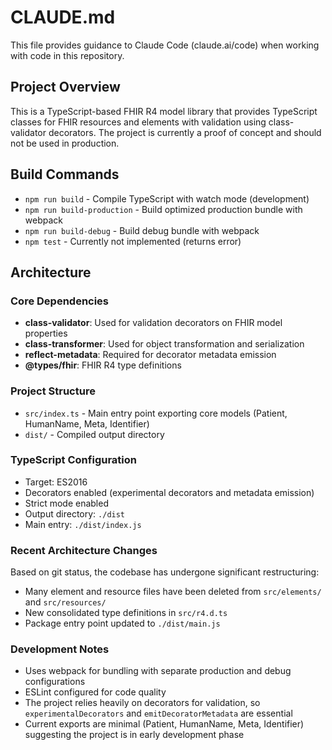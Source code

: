 # CLAUDE.md

This file provides guidance to Claude Code (claude.ai/code) when working with code in this repository.

## Project Overview

This is a TypeScript-based FHIR R4 model library that provides TypeScript classes for FHIR resources and elements with validation using class-validator decorators. The project is currently a proof of concept and should not be used in production.

## Build Commands

- `npm run build` - Compile TypeScript with watch mode (development)
- `npm run build-production` - Build optimized production bundle with webpack
- `npm run build-debug` - Build debug bundle with webpack
- `npm test` - Currently not implemented (returns error)

## Architecture

### Core Dependencies
- **class-validator**: Used for validation decorators on FHIR model properties
- **class-transformer**: Used for object transformation and serialization
- **reflect-metadata**: Required for decorator metadata emission
- **@types/fhir**: FHIR R4 type definitions

### Project Structure
- `src/index.ts` - Main entry point exporting core models (Patient, HumanName, Meta, Identifier)
- `dist/` - Compiled output directory

### TypeScript Configuration
- Target: ES2016
- Decorators enabled (experimental decorators and metadata emission)
- Strict mode enabled
- Output directory: `./dist`
- Main entry: `./dist/index.js`

### Recent Architecture Changes
Based on git status, the codebase has undergone significant restructuring:
- Many element and resource files have been deleted from `src/elements/` and `src/resources/`
- New consolidated type definitions in `src/r4.d.ts`
- Package entry point updated to `./dist/main.js`

### Development Notes
- Uses webpack for bundling with separate production and debug configurations
- ESLint configured for code quality
- The project relies heavily on decorators for validation, so `experimentalDecorators` and `emitDecoratorMetadata` are essential
- Current exports are minimal (Patient, HumanName, Meta, Identifier) suggesting the project is in early development phase